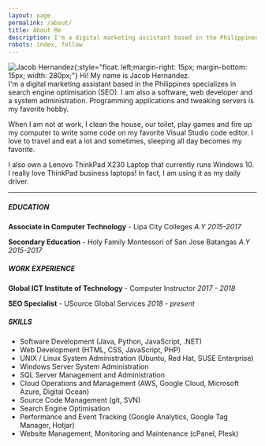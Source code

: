 ```yaml
---
layout: page
permalink: /about/
title: About Me
description: I'm a digital marketing assistant based in the Philippines specializes in search engine optimisation (SEO). I am also a software, web developer and a system administration. Programming applications and tweaking servers is my favorite hobby.
robots: index, follow
---
```

![Jacob Hernandez](/assets/img/rsz_jacob.webp){:style="float: left;margin-right: 15px; margin-bottom: 15px; width: 280px;"}
Hi! My name is Jacob Hernandez. <br>
I'm a digital marketing assistant based in the Philippines specializes in search engine optimisation (SEO). I am also a software, web developer and a system administration. Programming applications and tweaking servers is my favorite hobby.

When I am not at work, I clean the house, our toilet, play games and fire up my computer to write some code on my favorite Visual Studio code editor. I love to travel and eat a lot and sometimes, sleeping all day becomes my favorite.

I also own a Lenovo ThinkPad X230 Laptop that currently runs Windows 10. I really love ThinkPad business laptops! In fact, I am using it as my daily driver.

----------
##### **EDUCATION**
**Associate in Computer Technology** - 
Lipa City Colleges *A.Y 2015-2017*

**Secondary Education** - 
Holy Family Montessori of San Jose Batangas *A.Y 2015-2017*

##### **WORK EXPERIENCE**
**Global ICT Institute of Technology** - 
Computer Instructor *2017 - 2018*

**SEO Specialist** - 
USource Global Services *2018 - present*

##### **SKILLS**
- Software Development (Java, Python, JavaScript, .NET)
- Web Development (HTML, CSS, JavaScript, PHP)
- UNIX / Linux System Administration (Ubuntu, Red Hat, SUSE Enterprise)
- Windows Server System Administration
- SQL Server Management and Administration
- Cloud Operations and Management (AWS, Google Cloud, Microsoft Azure, Digital Ocean)
- Source Code Management (git, SVN)
- Search Engine Optimisation
- Performance and Event Tracking (Google Analytics, Google Tag Manager, Hotjar)
- Website Management, Monitoring and Maintenance (cPanel, Plesk)
